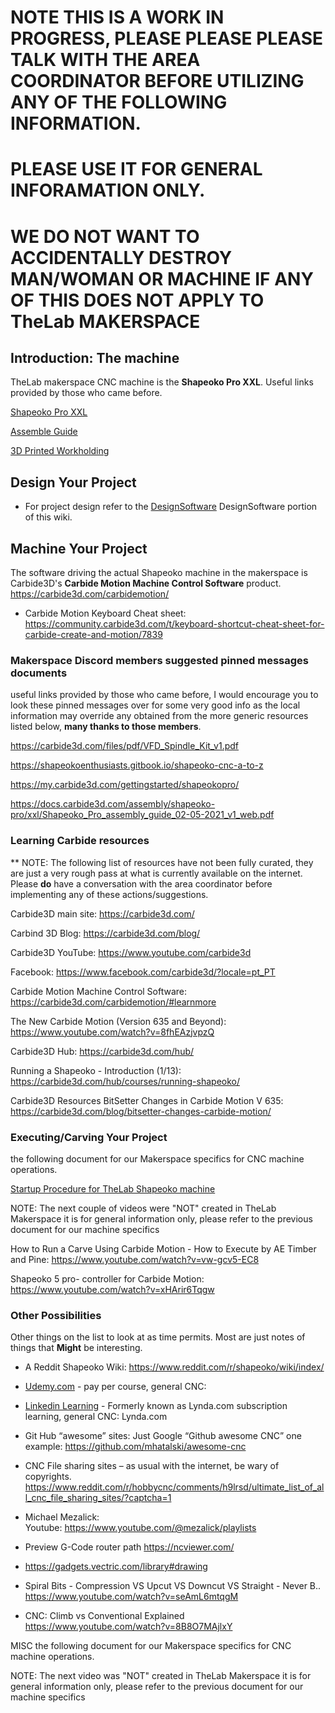 

# NOTE THIS IS A WORK IN PROGRESS, PLEASE PLEASE PLEASE TALK WITH THE AREA COORDINATOR BEFORE UTILIZING ANY OF THE FOLLOWING INFORMATION.
# PLEASE USE IT FOR GENERAL INFORAMATION ONLY.
# WE DO NOT WANT TO ACCIDENTALLY DESTROY MAN/WOMAN OR MACHINE IF ANY OF THIS DOES NOT APPLY TO TheLab MAKERSPACE

## Introduction: The machine
TheLab makerspace CNC machine is the **Shapeoko Pro XXL**.
Useful links provided by those who came before.

<a href="https://my.carbide3d.com/gettingstarted/shapeokopro">Shapeoko Pro XXL</a>

<a href="https://docs.carbide3d.com/assembly/shapeoko-pro/xxl/Shapeoko_Pro_assembly_guide_02-05-2021_v1_web.pdf">Assemble Guide</a>

<a href="https://carbide3d.com/3d-print">3D Printed Workholding</a>

## Design Your Project

- For project design refer to the <a href="../DesignSoftware/README.md">DesignSoftware</a> DesignSoftware portion of this wiki.

## Machine Your Project
The software driving the actual Shapeoko machine in the makerspace is Carbide3D's **Carbide Motion Machine Control Software** product.  https://carbide3d.com/carbidemotion/
  - Carbide Motion Keyboard Cheat sheet:
https://community.carbide3d.com/t/keyboard-shortcut-cheat-sheet-for-carbide-create-and-motion/7839

### Makerspace Discord members suggested pinned messages documents
useful links provided by those who came before, I would encourage you to look these pinned messages over for some very good info as the local information may override any obtained from the more generic resources listed below, **many thanks to those members**.

https://carbide3d.com/files/pdf/VFD_Spindle_Kit_v1.pdf

https://shapeokoenthusiasts.gitbook.io/shapeoko-cnc-a-to-z

https://my.carbide3d.com/gettingstarted/shapeokopro/

https://docs.carbide3d.com/assembly/shapeoko-pro/xxl/Shapeoko_Pro_assembly_guide_02-05-2021_v1_web.pdf


### Learning Carbide resources
** NOTE: The following list of resources have not been fully curated, they are just a very rough pass at what is currently available on the internet. Please **do** have a conversation with the area coordinator before implementing any of these actions/suggestions.

Carbide3D main site: https://carbide3d.com/

Carbind 3D Blog: https://carbide3d.com/blog/

Carbide3D YouTube: https://www.youtube.com/carbide3d

Facebook: https://www.facebook.com/carbide3d/?locale=pt_PT

Carbide Motion Machine Control Software: https://carbide3d.com/carbidemotion/#learnmore

The New Carbide Motion (Version 635 and Beyond): https://www.youtube.com/watch?v=8fhEAzjvpzQ
  
Carbide3D Hub: https://carbide3d.com/hub/

Running a Shapeoko - Introduction (1/13): https://carbide3d.com/hub/courses/running-shapeoko/

Carbide3D Resources
BitSetter Changes in Carbide Motion V 635: https://carbide3d.com/blog/bitsetter-changes-carbide-motion/

### Executing/Carving Your Project
the following document for our Makerspace specifics for CNC machine operations.

<a href="TheLab_CNC_Spindle.pdf">Startup Procedure for TheLab Shapeoko machine</a>

NOTE: The next couple of videos were "NOT" created in TheLab Makerspace it is for general
information only, please refer to the previous document for our machine specifics

How to Run a Carve Using Carbide Motion - How to Execute
by AE Timber and Pine: https://www.youtube.com/watch?v=vw-gcv5-EC8

Shapeoko 5 pro- controller for Carbide Motion: https://www.youtube.com/watch?v=xHArir6Tqgw
  
### Other Possibilities
Other things on the list to look at as time permits. Most are just notes of things that **Might** be interesting.

- A Reddit Shapeoko Wiki: https://www.reddit.com/r/shapeoko/wiki/index/
  
- [Udemy.com](https://www.udemy.com) - pay per course, general CNC:

- [Linkedin Learning](https://www.linkedin.com/learning/) -  Formerly known as Lynda.com subscription learning, general CNC: Lynda.com

- Git Hub “awesome” sites: Just Google “Github awesome CNC”
one example:   https://github.com/mhatalski/awesome-cnc

- CNC File sharing sites – as usual with the internet, be wary of copyrights. https://www.reddit.com/r/hobbycnc/comments/h9lrsd/ultimate_list_of_all_cnc_file_sharing_sites/?captcha=1

- Michael Mezalick:  
Youtube:  https://www.youtube.com/@mezalick/playlists

- Preview G-Code router path
https://ncviewer.com/

- https://gadgets.vectric.com/library#drawing

- Spiral Bits - Compression VS Upcut VS Downcut VS Straight - Never B..
https://www.youtube.com/watch?v=seAmL6mtqgM

- CNC: Climb vs Conventional Explained
https://www.youtube.com/watch?v=8B8O7MAjlxY



MISC
the following document for our Makerspace specifics for CNC machine operations.

NOTE: The next video was "NOT" created in TheLab Makerspace it is for general
information only, please refer to the previous document for our machine specifics



